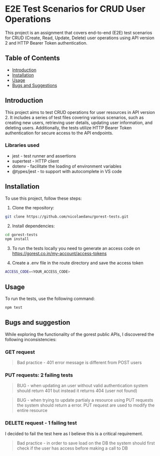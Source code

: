 # E2E Test Scenarios for CRUD User Operations

This project is an assignment that covers end-to-end (E2E) test scenarios for CRUD (Create, Read, Update, Delete) user operations using API version 2 and HTTP Bearer Token authentication.

## Table of Contents

- [Introduction](#introduction)
- [Installation](#installation)
- [Usage](#usage)
- [Bugs and Suggestions](#bugs-and-suggestions)

## Introduction

This project aims to test CRUD operations for user resources in API version 2. It includes a series of test files covering various scenarios, such as creating new users, retrieving user details, updating user information, and deleting users. Additionally, the tests utilize HTTP Bearer Token authentication for secure access to the API endpoints.
### Libraries used
- jest - test runner and assertions
- supertest - HTTP client
- dotenv - facilitate the loading of environment variables
- @types/jest - to support with autocomplete in VS code

## Installation

To use this project, follow these steps:

1. Clone the repository:

```bash
git clone https://github.com/nicolaedanu/gorest-tests.git
```
2. Install dependencies:

```bash
cd gorest-tests
npm install
```
3. To run the tests locally you need to generate an access code on  https://gorest.co.in/my-account/access-tokens

4. Create a .env file in the route directory and save the access token
```bash
ACCESS_CODE=<YOUR_ACCESS_CODE>
```

## Usage
To run the tests, use the following command:
```bash
npm test
```

## Bugs and suggestion
While exploring the functionality of the gorest public APIs, I discovered the following inconsistencies:
### GET request
> Bad practice - 401 error message is different from POST users
### PUT requests: 2 failing tests
> BUG - when updating an user without valid authentication system should return 401 but instead it returns 404 (user not found)

> BUG - when trying to update partialy a resource using PUT requests the system should return a error. PUT request are used to modify the entire resource
### DELETE request - 1 failing test
I decided to fail the test here as I believe this is a critical requirement.
> Bad practice - in order to save load on the DB the system should first check if the user has access before making a call to DB

